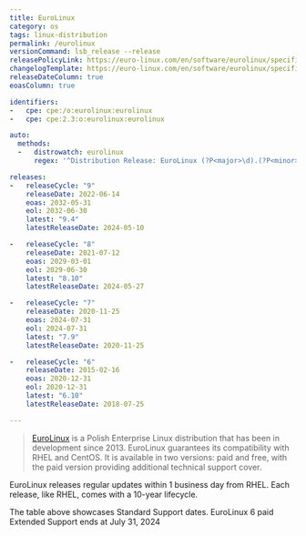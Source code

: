```yaml
---
title: EuroLinux
category: os
tags: linux-distribution
permalink: /eurolinux
versionCommand: lsb_release --release
releasePolicyLink: https://euro-linux.com/en/software/eurolinux/specification/
changelogTemplate: https://euro-linux.com/en/software/eurolinux/specification/
releaseDateColumn: true
eoasColumn: true

identifiers:
-   cpe: cpe:/o:eurolinux:eurolinux
-   cpe: cpe:2.3:o:eurolinux:eurolinux

auto:
  methods:
  -   distrowatch: eurolinux
      regex: '^Distribution Release: EuroLinux (?P<major>\d).(?P<minor>\d)$'

releases:
-   releaseCycle: "9"
    releaseDate: 2022-06-14
    eoas: 2032-05-31
    eol: 2032-06-30
    latest: "9.4"
    latestReleaseDate: 2024-05-10

-   releaseCycle: "8"
    releaseDate: 2021-07-12
    eoas: 2029-03-01
    eol: 2029-06-30
    latest: "8.10"
    latestReleaseDate: 2024-05-27

-   releaseCycle: "7"
    releaseDate: 2020-11-25
    eoas: 2024-07-31
    eol: 2024-07-31
    latest: "7.9"
    latestReleaseDate: 2020-11-25

-   releaseCycle: "6"
    releaseDate: 2015-02-16
    eoas: 2020-12-31
    eol: 2020-12-31
    latest: "6.10"
    latestReleaseDate: 2018-07-25

---
```


> [EuroLinux](https://euro-linux.com) is a Polish Enterprise Linux distribution that has been in
> development since 2013. EuroLinux guarantees its compatibility with RHEL and CentOS. It is
> available in two versions: paid and free, with the paid version providing additional technical
> support cover.

EuroLinux releases regular updates within 1 business day from RHEL. Each release, like RHEL, comes
with a 10-year lifecycle.

The table above showcases Standard Support dates. EuroLinux 6 paid Extended Support ends at
July 31, 2024
